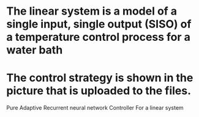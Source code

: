 # The linear system is a model of a single input, single output (SISO) of a temperature control process for a water bath
# The control strategy is shown in the picture that is uploaded to the files.
Pure Adaptive Recurrent neural network Controller For a linear system
